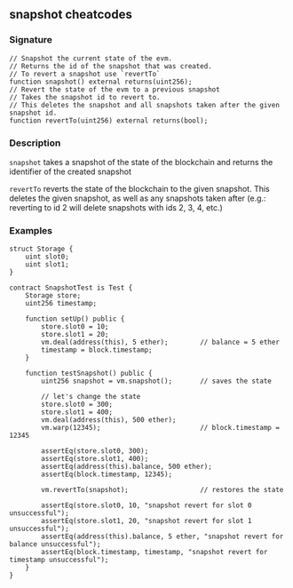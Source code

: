 ## snapshot cheatcodes

### Signature

```solidity
// Snapshot the current state of the evm.
// Returns the id of the snapshot that was created.
// To revert a snapshot use `revertTo`
function snapshot() external returns(uint256);
// Revert the state of the evm to a previous snapshot
// Takes the snapshot id to revert to.
// This deletes the snapshot and all snapshots taken after the given snapshot id.
function revertTo(uint256) external returns(bool);
```

### Description

`snapshot` takes a snapshot of the state of the blockchain and returns the identifier of the created snapshot

`revertTo` reverts the state of the blockchain to the given snapshot. This deletes the given snapshot, as well as any snapshots taken after (e.g.: reverting to id 2 will delete snapshots with ids 2, 3, 4, etc.)

### Examples

```solidity
struct Storage {
    uint slot0;
    uint slot1;
}

contract SnapshotTest is Test {
    Storage store;
    uint256 timestamp;

    function setUp() public {
        store.slot0 = 10;
        store.slot1 = 20;
        vm.deal(address(this), 5 ether);        // balance = 5 ether
        timestamp = block.timestamp;
    }

    function testSnapshot() public {
        uint256 snapshot = vm.snapshot();       // saves the state

        // let's change the state
        store.slot0 = 300;
        store.slot1 = 400;
        vm.deal(address(this), 500 ether);
        vm.warp(12345);                         // block.timestamp = 12345

        assertEq(store.slot0, 300);
        assertEq(store.slot1, 400);
        assertEq(address(this).balance, 500 ether);
        assertEq(block.timestamp, 12345);

        vm.revertTo(snapshot);                  // restores the state

        assertEq(store.slot0, 10, "snapshot revert for slot 0 unsuccessful");
        assertEq(store.slot1, 20, "snapshot revert for slot 1 unsuccessful");
        assertEq(address(this).balance, 5 ether, "snapshot revert for balance unsuccessful");
        assertEq(block.timestamp, timestamp, "snapshot revert for timestamp unsuccessful");
    }
}
```
